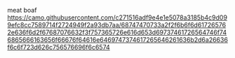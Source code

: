 meat boaf
https://camo.githubusercontent.com/c271516adf9e4e1e5078a3185b4c9d099efc8cc7589714f2724949f2a93db7aa/68747470733a2f2f6b6f6d617265762e636f6d2f67687076632f3f757365726e616d653d69737461726564746f746865666163656f66676f64616e6469747374617265646261636b2d6a26636f6c6f723d626c756576696f6c6574
